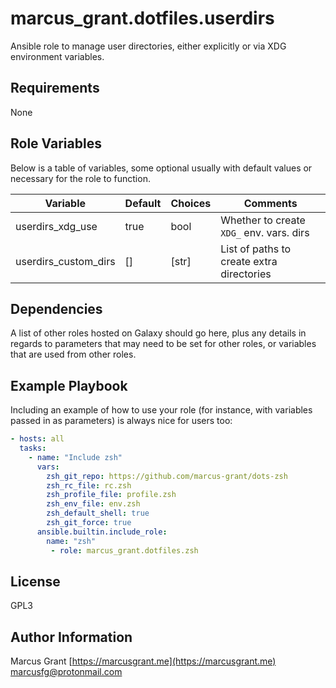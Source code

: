 # marcus_grant.dotfiles.userdirs

Ansible role to manage user directories,
either explicitly or via XDG environment variables.

## Requirements

None

## Role Variables

Below is a table of variables,
some optional usually with default values or necessary for the role to function.

| Variable             | Default | Choices | Comments                                  |
| -------------------- | ------- | ------- | ----------------------------------------- |
| userdirs_xdg_use     | true    | bool    | Whether to create `XDG_` env. vars. dirs  |
| userdirs_custom_dirs | []      | [str]   | List of paths to create extra directories |

Dependencies
------------

A list of other roles hosted on Galaxy should go here, plus any details in regards to parameters that may need to be set for other roles, or variables that are used from other roles.

Example Playbook
----------------

Including an example of how to use your role (for instance, with variables passed in as parameters) is always nice for users too:

```yaml
- hosts: all
  tasks:
    - name: "Include zsh"
      vars:
        zsh_git_repo: https://github.com/marcus-grant/dots-zsh
        zsh_rc_file: rc.zsh
        zsh_profile_file: profile.zsh
        zsh_env_file: env.zsh
        zsh_default_shell: true
        zsh_git_force: true
      ansible.builtin.include_role:
        name: "zsh"
         - role: marcus_grant.dotfiles.zsh
```

License
-------

GPL3

Author Information
------------------

Marcus Grant
[https://marcusgrant.me](https://marcusgrant.me)
[marcusfg@protonmail.com](marcusfg@protonmail.com)
